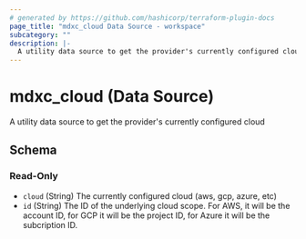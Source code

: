 ```yaml
---
# generated by https://github.com/hashicorp/terraform-plugin-docs
page_title: "mdxc_cloud Data Source - workspace"
subcategory: ""
description: |-
  A utility data source to get the provider's currently configured cloud
---
```


# mdxc_cloud (Data Source)

A utility data source to get the provider's currently configured cloud



<!-- schema generated by tfplugindocs -->
## Schema

### Read-Only

- `cloud` (String) The currently configured cloud (aws, gcp, azure, etc)
- `id` (String) The ID of the underlying cloud scope. For AWS, it will be the account ID, for GCP it will be the project ID, for Azure it will be the subcription ID.


